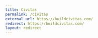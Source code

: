 ```yaml
---
title: Civitas
permalink: /civitas
external_url: https://buildcivitas.com/
redirect: https://buildcivitas.com/
layout: redirect
---
```

